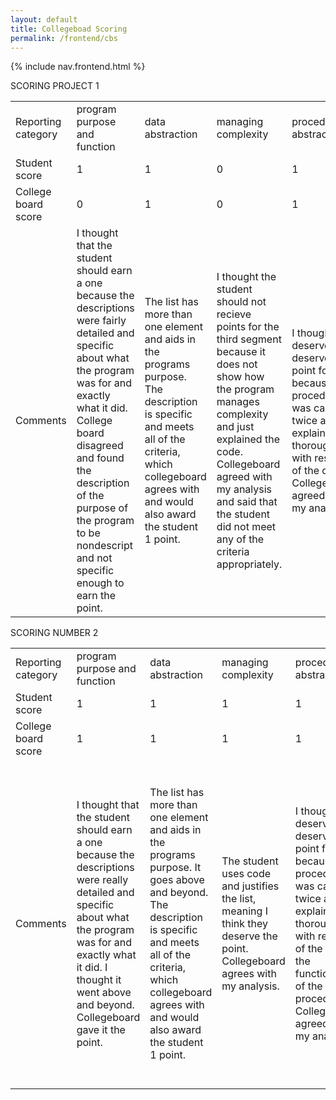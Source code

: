 ```yaml
---
layout: default
title: Collegeboad Scoring
permalink: /frontend/cbs
---
```


{% include nav.frontend.html %}


SCORING PROJECT 1


<table>
  <tr>
    <td>Reporting category</td>
    <td>program purpose and function</td>
    <td>data abstraction</td> 
    <td>managing complexity</td> 
    <td>procedural abstraction</td> 
    <td>algorithm implementation</td> 
     <td>testing</td> 
  </tr>
    <td>Student score</td> 
    <td>1</td>
    <td>1</td> 
    <td>0</td> 
    <td>1</td> 
    <td>1</td>
    <td>1</td>
  </tr>
    <td>College board score</td> 
    <td>0</td>
    <td>1</td>
    <td>0</td> 
    <td>1</td>
    <td>1</td>  
    <td>1</td>
  </tr>
  <tr>
  <td>Comments</td>
    <td>I thought that the student should earn a one because the descriptions were fairly detailed and specific about what the program was for and exactly what it did. College board disagreed and found the description of the purpose of the program to be nondescript and not specific enough to earn the point.</td>
    <td>The list has more than one element and aids in the programs purpose. The description is specific and meets all of the criteria, which collegeboard agrees with and would also award the student 1 point. </td> 
    <td>I thought the student should not recieve points for the third segment because it does not show how the program manages complexity and just explained the code. Collegeboard agreed with my analysis and said that the student did not meet any of the criteria appropriately.</td> 
    <td>I thought this deserved deserved the point for this because the procedure was called twice and explained thoroughly with results of the calls. Collegeboard agreed with my analysis. </td> 
    <td>I thought the student deserved points for this because they iterated and sequenced the program and selected specific values which they called. Collegeboard agreed with my analysis.</td>
    <td>I thought the student deserved points for this because it was specific and showed two calls as well as a parameter and what was tested by each individual call and the results of the calls. Collegeboard agreed with my analysis.</td>
  </tr>
</table>

SCORING NUMBER 2

<table>
  <tr>
    <td>Reporting category</td>
    <td>program purpose and function</td>
    <td>data abstraction</td> 
    <td>managing complexity</td> 
    <td>procedural abstraction</td> 
    <td>algorithm implementation</td> 
     <td>testing</td> 
  </tr>
    <td>Student score</td> 
    <td>1</td>
    <td>1</td> 
    <td>1</td> 
    <td>1</td> 
    <td>1</td>
    <td>1</td>
  </tr>
    <td>College board score</td> 
    <td>1</td>
    <td>1</td>
    <td>1</td> 
    <td>1</td>
    <td>1</td>  
    <td>1</td>
  </tr>
  <tr>
  <td>Comments</td>
    <td>I thought that the student should earn a one because the descriptions were really detailed and specific about what the program was for and exactly what it did. I thought it went above and beyond. Collegeboard gave it the point. </td>
    <td>The list has more than one element and aids in the programs purpose. It goes above and beyond. The description is specific and meets all of the criteria, which collegeboard agrees with and would also award the student 1 point. </td> 
    <td>The student uses code and justifies the list, meaning I think they deserve the point. Collegeboard agrees with my analysis.</td> 
    <td>I thought this deserved deserved the point for this because the procedure was called twice and explained thoroughly with results of the calls/ the functionality of the procedure. Collegeboard agreed with my analysis. </td> 
    <td>I thought the student deserved points for this because they iterated and sequenced the program and selected specific values which they called. It gives enough description that it can be recreated. Collegeboard agreed with my analysis.</td>
    <td>I thought the student deserved points for this because it was specific and showed two calls as well as a parameter and what was tested by each individual call and the results of the calls. It describes the conditions and differing results. Collegeboard agreed with my analysis.</td>
  </tr>
</table>








